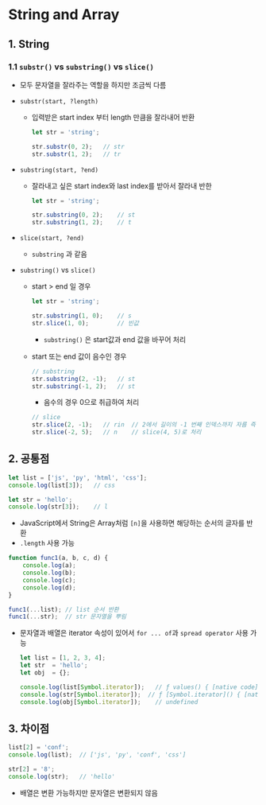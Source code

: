 # String and Array

## 1. String

### 1.1 `substr()` vs `substring()` vs `slice()`

- 모두 문자열을 잘라주는 역할을 하지만 조금씩 다름

- `substr(start, ?length)`

  - 입력받은 start index 부터 length 만큼을 잘라내어 반환

    ```javascript
    let str = 'string';
    
    str.substr(0, 2);	// str
    str.substr(1, 2);	// tr
    ```

- `substring(start, ?end)`

  - 잘라내고 싶은 start index와 last index를 받아서 잘라내 반한

    ```javascript
    let str = 'string';
    
    str.substring(0, 2);	// st
    str.substring(1, 2);	// t
    ```

- `slice(start, ?end)`

  - `substring` 과 같음

- `substring()` vs `slice()`

  - start > end 일 경우

    ```javascript
    let str = 'string';
    
    str.substring(1, 0);	// s
    str.slice(1, 0);		// 빈값
    ```

    - `substring()` 은 start값과 end 값을 바꾸어 처리

  - start 또는 end 값이 음수인 경우

    ```javascript
    // substring
    str.substring(2, -1);	// st
    str.substring(-1, 2);	// st
    ```

    - 음수의 경우 0으로 취급하여 처리

    ```javascript
    // slice
    str.slice(2, -1);	// rin	// 2에서 길이의 -1 번째 인덱스까지 자름 즉 slice(2, 5)로 처리
    str.slice(-2, 5);	// n	// slice(4, 5)로 처리
    ```

## 2. 공통점

```javascript
let list = ['js', 'py', 'html', 'css'];
console.log(list[3]);	// css

let str = 'hello';
console.log(str[3]);	// l
```

- JavaScript에서 String은 Array처럼 `[n]`을 사용하면 해당하는 순서의 글자를 반환
- `.length` 사용 가능

```javascript
function func1(a, b, c, d) {
	console.log(a);
    console.log(b);
    console.log(c);
    console.log(d);
}

func1(...list); // list 순서 반환
func1(...str); 	// str 문자열을 뿌림
```

- 문자열과 배열은 iterator 속성이 있어서 `for ... of`과 `spread operator` 사용 가능

  ```javascript
  let list = [1, 2, 3, 4];
  let str  = 'hello';
  let obj  = {};
  
  console.log(list[Symbol.iterator]);	// ƒ values() { [native code] }
  console.log(str[Symbol.iterator]);  // ƒ [Symbol.iterator]() { [native code] }
  console.log(obj[Symbol.iterator]);	// undefined
  ```

## 3. 차이점

```javascript
list[2] = 'conf';
console.log(list);	// ['js', 'py', 'conf', 'css']

str[2] = '8';
console.log(str);	// 'hello'
```

- 배열은 변환 가능하지만 문자열은 변환되지 않음

